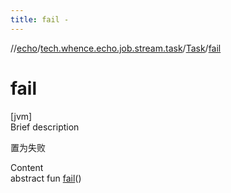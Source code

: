 ```yaml
---
title: fail -
---
```

//[echo](../../index.md)/[tech.whence.echo.job.stream.task](../index.md)/[Task](index.md)/[fail](fail.md)



# fail  
[jvm]  
Brief description  


置为失败

  
Content  
abstract fun [fail](fail.md)()  



